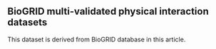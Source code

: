 ## BioGRID multi-validated physical interaction datasets

This dataset is derived from BioGRID database in this article.